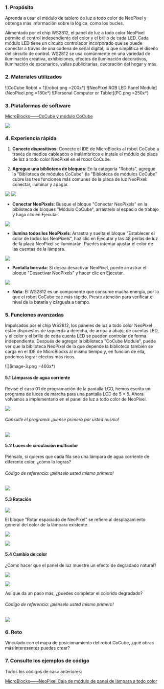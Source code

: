 ### 1. Propósito

Aprenda a usar el módulo de tablero de luz a todo color de NeoPixel y obtenga más información sobre la lógica, como los bucles.

Alimentado por el chip WS2812, el panel de luz a todo color NeoPixel permite el control independiente del color y el brillo de cada LED. Cada módulo LED tiene un circuito controlador incorporado que se puede conectar a través de una cadena de señal digital, lo que simplifica el diseño del circuito de control. WS2812 se usa comúnmente en una variedad de iluminación creativa, exhibiciones, efectos de iluminación decorativos, iluminación de escenarios, vallas publicitarias, decoración del hogar y más.

### 2. Materiales utilizados

![CoCube Robot × 1](robot.png =200x*)
![NeoPixel RGB LED Panel Module](NeoPixel.png =180x*)
![Personal Computer or Tablet](PC.png =250x*)

### 3. Plataformas de software

[MicroBlocks——CoCube y módulo CoCube](https://microblocks.fun/run/microblocks.html#scripts=GP%20Scripts%0Adepends%20%27CoCube%27%20%27CoCube%20Module%27)

![](image-2.png)

### 4. Experiencia rápida

1. **Conecte dispositivos**: Conecte el IDE de MicroBlocks al robot CoCube a través de medios cableados o inalámbricos e instale el módulo de placa de luz a todo color NeoPixel en el robot CoCube.

2. **Agregue una biblioteca de bloques**: En la categoría "Robots", agregue la "Biblioteca de módulos CoCube" (la "Biblioteca de módulos CoCube" cubre las tres funciones más comunes de la placa de luz NeoPixel: conectar, iluminar y apagar.

![](image-1.png)
![](image.png)

* **Conectar NeoPixels**: Busque el bloque "Conectar NeoPixels" en la biblioteca de bloques "Módulo CoCube", arrástrelo al espacio de trabajo y haga clic en Ejecutar.

![](scriptImage1186229.png)

* **Ilumina todos los NeoPixels**: Arrastra y suelta el bloque "Establecer el color de todos los NeoPixels", haz clic en Ejecutar y las 48 perlas de luz de la placa NeoPixel se iluminarán. Puedes intentar ajustar el color de las cuentas de la lámpara.

![](scriptImage1235412.png)

* **Pantalla borrada**: Si desea desactivar NeoPixel, puede arrastrar el bloque "Desactivar NeoPixels" y hacer clic en Ejecutar.

![](scriptImage1624535.png)

* **Nota**: El WS2812 es un componente que consume mucha energía, por lo que el robot CoCube cae más rápido. Preste atención para verificar el nivel de la batería y cárguela a tiempo.

### 5. Funciones avanzadas

Impulsados por el chip WS2812, los paneles de luz a todo color NeoPixel están dispuestos de izquierda a derecha, de arriba a abajo, de cuentas LED, y el color y el brillo de cada cuenta LED se pueden controlar de forma independiente. Después de agregar la biblioteca "CoCube Module", puede ver que la biblioteca NeoPixel de la que depende la biblioteca también se carga en el IDE de MicroBlocks al mismo tiempo y, en función de ella, podemos lograr efectos más ricos.

![](image-3.png =400x*)

#### 5.1 Lámparas de agua corriente

Revise el caso 01 de programación de la pantalla LCD, hemos escrito un programa de luces de marcha para una pantalla LCD de 5 * 5. Ahora volvamos a implementarlo en el panel de luz a todo color de NeoPixel.

![](<flowing.gif>)

###### Consulte el programa: ¡piense primero por usted mismo!

![](scriptImage3745294.png)

#### 5.2 Luces de circulación multicolor

Piénsalo, si quieres que cada fila sea una lámpara de agua corriente de diferente color, ¿cómo lo logras?

###### Código de referencia: ¡piénselo usted mismo primero!

![](scriptImage4454974.png)

#### 5.3 Rotación

![](scriptImage4858302.png)

El bloque "Rotar espaciado de NeoPixel" se refiere al desplazamiento general del color de la lámpara existente.

![](scriptImage5077164.png)

![](rotating.gif)

#### 5.4 Cambio de color

¿Cómo hacer que el panel de luz muestre un efecto de degradado natural?

![](scriptImage6112209.png)

![](gradient.gif)

Así que da un paso más, ¿puedes completar el colorido degradado?

###### Código de referencia: ¡piénselo usted mismo primero!

![](scriptImage5796430.png)

### 6. Reto

Vinculado con el mapa de posicionamiento del robot CoCube, ¿qué obras más interesantes puedes crear?

### 7. Consulte los ejemplos de código

Todos los códigos de caso anteriores:

[MicroBlocks——NeoPixel Caja de módulo de panel de lámpara a todo color](https://microblocks.fun/run/microblocks.html#scripts=GP%20Scripts%0Adepends%20%27CoCube%20Module%27%20%27NeoPixel%27%20%27TFT%27%0A%0Ascript%20632%20-43%20%7B%0Acomment%20%27step1%27%0Aforever%20%7B%0A%20%20%27ccmodule_attach%20NeoPixels%27%0A%20%20local%20%27var%27%20%28randomColor%29%0A%20%20for%20i%2048%20%7B%0A%20%20%20%20setNeoPixelColor%20i%20var%0A%20%20%20%20waitMillis%2050%0A%20%20%7D%0A%20%20%27ccmodule_clear%20NeoPixels%27%0A%7D%0A%7D%0A%0Ascript%201023%20-55%20%7B%0Acomment%20%27step2%27%0A%27ccmodule_attach%20NeoPixels%27%0Aforever%20%7B%0A%20%20for%20i%206%20%7B%0A%20%20%20%20local%20%27var%27%20%28randomColor%29%0A%20%20%20%20for%20j%208%20%7B%0A%20%20%20%20%20%20setNeoPixelColor%20%28%28%28i%20-%201%29%20%2A%208%29%20%2B%20j%29%20var%0A%20%20%20%20%20%20waitMillis%2050%0A%20%20%20%20%7D%0A%20%20%7D%0A%7D%0A%7D%0A%0Ascript%20633%20289%20%7B%0Acomment%20%27step3%27%0A%27ccmodule_attach%20NeoPixels%27%0Afor%20i%208%20%7B%0A%20%20setNeoPixelColor%20i%20%28colorSwatch%2035%20190%2030%20255%29%0A%7D%0Aforever%20%7B%0A%20%20rotateNeoPixelsBy%20-8%0A%20%20waitMillis%20100%0A%7D%0A%7D%0A%0Ascript%201028%20306%20%7B%0Acomment%20%27step4%27%0A%27ccmodule_attach%20NeoPixels%27%0A%27ccmodule_set%20all%20NeoPixels%20color%27%20%28colorSwatch%2035%20190%2030%20255%29%0Aforever%20%7B%0A%20%20NeoPixel_shift_all_colors%205%0A%20%20waitMillis%2050%0A%7D%0A%7D%0A%0Ascript%20632%20566%20%7B%0Acomment%20%27step5%27%0A%27ccmodule_attach%20NeoPixels%27%0A%27ccmodule_set%20all%20NeoPixels%20color%27%20%28colorSwatch%2035%20190%2030%20255%29%0Afor%20i%2048%20%7B%0A%20%20NeoPixel_shift_color%20i%20%28i%20%2A%205%29%0A%7D%0Aforever%20%7B%0A%20%20NeoPixel_shift_all_colors%2010%0A%20%20waitMillis%20100%0A%7D%0A%7D%0A%0A)